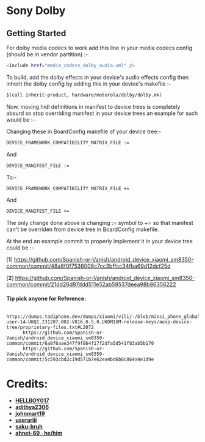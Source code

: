 Sony Dolby
==============

Getting Started
---------------
For dolby media codecs to work add this line in your media codecs config (should be in vendor partition) :-

```bash
<Include href="media_codecs_dolby_audio.xml" />
```

To build, add the dolby effects in your device's audio effects config then inherit the dolby config by adding this in your device's makefile :-

```bash
$(call inherit-product, hardware/motorola/dolby/dolby.mk)
```

Now, moving hidl definitions in manifest to device trees is completely absurd so stop overriding manifest in your device trees an example for such would be :-

Changing these in BoardConfig makefile of your device tree:-

```bash
DEVICE_FRAMEWORK_COMPATIBILITY_MATRIX_FILE :=
```
And

```bash
DEVICE_MANIFEST_FILE :=
```

To:-

```bash
DEVICE_FRAMEWORK_COMPATIBILITY_MATRIX_FILE +=
```
And

```bash
DEVICE_MANIFEST_FILE +=
```

The only change done above is changing := symbol to += so that manifest can't be overriden from device tree in BoardConfig makefile.

At the end an example commit to properly implement it in your device tree could be :-

[**1**] https://github.com/Spanish-or-Vanish/android_device_xiaomi_sm8350-common/commit/48a8f0f7536008c7cc3bffcc34fba69d12dcf25d

[**2**] https://github.com/Spanish-or-Vanish/android_device_xiaomi_sm8350-common/commit/21dd26d97ddd511e52ab59537deea98b86356222
 
#### Tip pick anyone for Reference:
          https://dumps.tadiphone.dev/dumps/xiaomi/vili/-/blob/missi_phone_global-user-14-UKQ1.231207.002-V816.0.5.0.UKDMIXM-release-keys/aosp-device-tree/proprietary-files.txt#L2072
          https://github.com/Spanish-or-Vanish/android_device_xiaomi_sm8350-common/commit/6a8f6aae347f9f864f17f2dfa5d541f83ab5b170
          https://github.com/Spanish-or-Vanish/android_device_xiaomi_sm8350-common/commit/5c593cbd2c19d571b7e62ea4bd6b8c864a4e1d9e

# Credits:
 * [**HELLBOY017**](https://github.com/HELLBOY017)
 * [**adithya2306**](https://github.com/adithya2306)
 * [**johnmart19**](https://github.com/johnmart19)
 * [**userariii**](https://github.com/userariii)
 * [**saku-bruh**](https://github.com/saku-bruh)
 * [**ahnet-69 · he/him**](https://github.com/ahnet-69)
